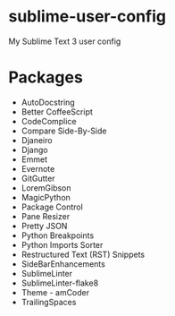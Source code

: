 # sublime-user-config
My Sublime Text 3 user config


# Packages
* AutoDocstring
* Better CoffeeScript
* CodeComplice
* Compare Side-By-Side
* Djaneiro
* Django
* Emmet
* Evernote
* GitGutter
* LoremGibson
* MagicPython
* Package Control
* Pane Resizer
* Pretty JSON
* Python Breakpoints
* Python Imports Sorter
* Restructured Text (RST) Snippets
* SideBarEnhancements
* SublimeLinter
* SublimeLinter-flake8
* Theme - amCoder
* TrailingSpaces
